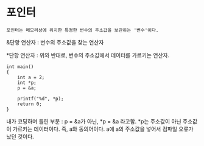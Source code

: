 # 포인터

    포인터는 메모리상에 위치한 특정한 변수의 주소값을 보관하는 '변수'이다.

&단항 연산자 : 변수의 주소값을 찾는 연산자

\*단항 연산자 : 위와 반대로, 변수의 주소값에서 데이터를 가르키는 연산자.

    int main()
    {
        int a = 2;
        int *p;
        p = &a;

        printf("%d", *p);
        return 0;
    }

내가 코딩하며 틀린 부분 : p = &a가 아닌, *p = &a 라고함.
*p는 주소값이 아닌 주소값이 가르키는 데이터이다. 즉, a와 동의어이다. a에 a의 주소값을 넣어서 컴파일 오류가 났던 것이다.
